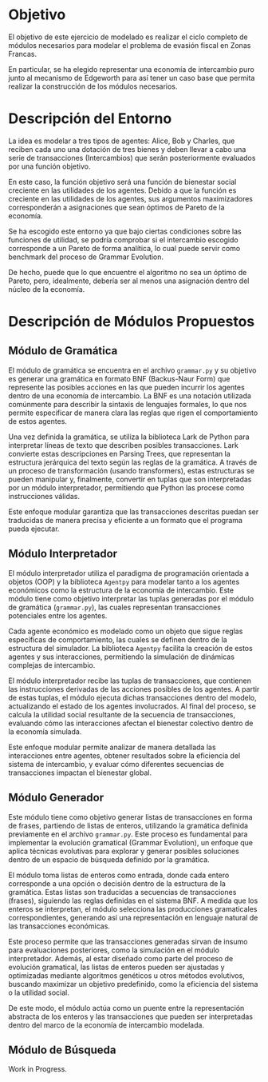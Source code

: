 # Objetivo


El objetivo de este ejercicio de modelado es realizar el ciclo completo de módulos necesarios para modelar el problema de evasión fiscal en Zonas Francas. 

En particular, se ha elegido representar una economía de intercambio puro junto al mecanismo de Edgeworth para así tener un caso base que permita realizar la construcción de los módulos necesarios.

# Descripción del Entorno

La idea es modelar a tres tipos de agentes: Alice, Bob y Charles, que reciben cada uno una dotación de tres bienes y deben llevar a cabo una serie de transacciones (Intercambios) que serán posteriormente evaluados por una función objetivo.

En este caso, la función objetivo será una función de bienestar social creciente en las utilidades de los agentes. Debido a que la función es creciente en las utilidades de los agentes, sus argumentos maximizadores corresponderán a asignaciones que sean óptimos de Pareto de la economía.

Se ha escogido este entorno ya que bajo ciertas condiciones sobre las funciones de utilidad, se podría comprobar si el intercambio escogido corresponde a un Pareto de forma analítica, lo cual puede servir como benchmark del proceso de Grammar Evolution.

De hecho, puede que lo que encuentre el algoritmo no sea un óptimo de Pareto, pero, idealmente, debería ser al menos una asignación dentro del núcleo de la economía.

# Descripción de Módulos Propuestos

## Módulo de Gramática

El módulo de gramática se encuentra en el archivo `grammar.py` y su objetivo es generar una gramática en formato BNF (Backus-Naur Form) que represente las posibles acciones en las que pueden incurrir los agentes dentro de una economía de intercambio. La BNF es una notación utilizada comúnmente para describir la sintaxis de lenguajes formales, lo que nos permite especificar de manera clara las reglas que rigen el comportamiento de estos agentes.

Una vez definida la gramática, se utiliza la biblioteca Lark de Python para interpretar líneas de texto que describen posibles transacciones. Lark convierte estas descripciones en Parsing Trees, que representan la estructura jerárquica del texto según las reglas de la gramática. A través de un proceso de transformación (usando transformers), estas estructuras se pueden manipular y, finalmente, convertir en tuplas que son interpretadas por un módulo interpretador, permitiendo que Python las procese como instrucciones válidas.

Este enfoque modular garantiza que las transacciones descritas puedan ser traducidas de manera precisa y eficiente a un formato que el programa pueda ejecutar.

## Módulo Interpretador

El módulo interpretador utiliza el paradigma de programación orientada a objetos (OOP) y la biblioteca `Agentpy` para modelar tanto a los agentes económicos como la estructura de la economía de intercambio. Este módulo tiene como objetivo interpretar las tuplas generadas por el módulo de gramática (`grammar.py`), las cuales representan transacciones potenciales entre los agentes.

Cada agente económico es modelado como un objeto que sigue reglas específicas de comportamiento, las cuales se definen dentro de la estructura del simulador. La biblioteca `Agentpy` facilita la creación de estos agentes y sus interacciones, permitiendo la simulación de dinámicas complejas de intercambio.

El módulo interpretador recibe las tuplas de transacciones, que contienen las instrucciones derivadas de las acciones posibles de los agentes. A partir de estas tuplas, el módulo ejecuta dichas transacciones dentro del modelo, actualizando el estado de los agentes involucrados. Al final del proceso, se calcula la utilidad social resultante de la secuencia de transacciones, evaluando cómo las interacciones afectan el bienestar colectivo dentro de la economía simulada.

Este enfoque modular permite analizar de manera detallada las interacciones entre agentes, obtener resultados sobre la eficiencia del sistema de intercambio, y evaluar cómo diferentes secuencias de transacciones impactan el bienestar global.

## Módulo Generador

Este módulo tiene como objetivo generar listas de transacciones en forma de frases, partiendo de listas de enteros, utilizando la gramática definida previamente en el archivo `grammar.py`. Este proceso es fundamental para implementar la evolución gramatical (Grammar Evolution), un enfoque que aplica técnicas evolutivas para explorar y generar posibles soluciones dentro de un espacio de búsqueda definido por la gramática.

El módulo toma listas de enteros como entrada, donde cada entero corresponde a una opción o decisión dentro de la estructura de la gramática. Estas listas son traducidas a secuencias de transacciones (frases), siguiendo las reglas definidas en el sistema BNF. A medida que los enteros se interpretan, el módulo selecciona las producciones gramaticales correspondientes, generando así una representación en lenguaje natural de las transacciones económicas.

Este proceso permite que las transacciones generadas sirvan de insumo para evaluaciones posteriores, como la simulación en el módulo interpretador. Además, al estar diseñado como parte del proceso de evolución gramatical, las listas de enteros pueden ser ajustadas y optimizadas mediante algoritmos genéticos u otros métodos evolutivos, buscando maximizar un objetivo predefinido, como la eficiencia del sistema o la utilidad social.

De este modo, el módulo actúa como un puente entre la representación abstracta de los enteros y las transacciones que pueden ser interpretadas dentro del marco de la economía de intercambio modelada.

## Módulo de Búsqueda

Work in Progress.
